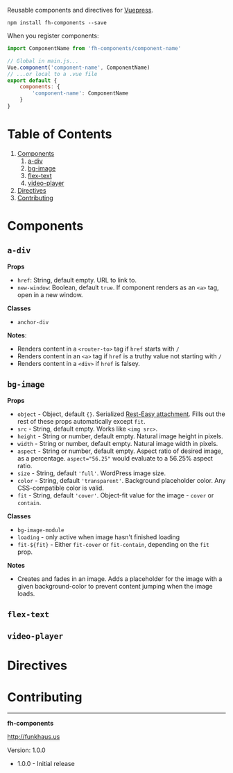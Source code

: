 Reusable components and directives for [Vuepress](https://github.com/funkhaus/vuepress).

`npm install fh-components --save`

When you register components:

```js
import ComponentName from 'fh-components/component-name'

// Global in main.js...
Vue.component('component-name', ComponentName)
// ...or local to a .vue file
export default {
    components: {
        'component-name': ComponentName
    }
}
```

# Table of Contents
1. [Components](#components)
    1. [a-div](#a-div)
    1. [bg-image](#bg-image)
    1. [flex-text](#flex-text)
    1. [video-player](#video-player)
1. [Directives](#directives)
1. [Contributing](#contributing)

# Components

## `a-div`
**Props**
* `href`: String, default empty. URL to link to.
* `new-window`: Boolean, default `true`. If component renders as an `<a>` tag, open in a new window.

**Classes**
* `anchor-div`

**Notes**:
* Renders content in a `<router-to>` tag if `href` starts with `/`
* Renders content in an `<a>` tag if `href` is a truthy value not starting with `/`
* Renders content in a `<div>` if `href` is falsey.

## `bg-image`
**Props**
* `object` - Object, default `{}`. Serialized [Rest-Easy attachment](https://github.com/funkhaus/Rest-Easy#serializer-filters). Fills out the rest of these props automatically except `fit`.
* `src` - String, default empty. Works like `<img src>`.
* `height` - String or number, default empty. Natural image height in pixels.
* `width` - String or number, default empty. Natural image width in pixels.
* `aspect` - String or number, default empty. Aspect ratio of desired image, as a percentage. `aspect="56.25"` would evaluate to a 56.25% aspect ratio.
* `size` - String, default `'full'`. WordPress image size.
* `color` - String, default `'transparent'`. Background placeholder color. Any CSS-compatible color is valid.
* `fit` - String, default `'cover'`. Object-fit value for the image - `cover` or `contain`.

**Classes**
* `bg-image-module`
* `loading` - only active when image hasn't finished loading
* `fit-${fit}` - Either `fit-cover` or `fit-contain`, depending on the `fit` prop.

**Notes**
* Creates and fades in an image. Adds a placeholder for the image with a given background-color to prevent content jumping when the image loads.

## `flex-text`

## `video-player`

# Directives

# Contributing

--------

__fh-components__

http://funkhaus.us

Version: 1.0.0

* 1.0.0 - Initial release
